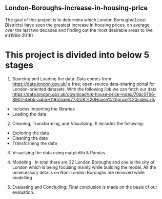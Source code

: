 ## London-Boroughs-increase-in-housing-price


The goal of this project is to determine which London Boroughs(Local Districts) have seen the greatest increase in housing prices, on average, over the last two decades and finding out the most desirable areas to live in(1998-2018)

# This project is divided into  below 5 stages

1. Sourcing and Loading the data: Data comes from https://data.london.gov.uk/ a free, open-source data-sharing portal for London-oriented datasets. With the following link we can fetch our data https://data.london.gov.uk/download/uk-house-price-index/70ac0766-8902-4eb5-aab5-01951aaed773/UK%20House%20price%20index.xls
* Includes importing the libraries
* Loading the data
 
2. Cleaning, Transforming, and Visualizing: It includes the following-
* Exploring the data
* Cleaning the data
* Transforming the data

3. Visualizing the data using matplotlib & Pandas

4. Modeling : In total there are 32 London Boroughs and one is the city of London which is being focusing mainly while building the model. All the unnecessary details on Non-London Boroughs are removed while modelling

5. Evaluating and Concluding: Final conclusion is made on the basis of our evaluation.





